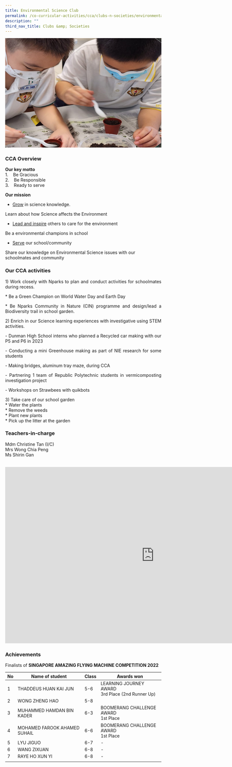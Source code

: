 ```yaml
---
title: Environmental Science Club
permalink: /co-curricular-activities/cca/clubs-n-societies/environmental-science-club/
description: ""
third_nav_title: Clubs &amp; Societies
---
```

![](/images/ESC8.png)

### CCA Overview

**Our key motto**<br>
1.&nbsp;&nbsp;&nbsp; Be Gracious<br>
2.&nbsp;&nbsp;&nbsp; Be Responsible<br>
3.&nbsp;&nbsp;&nbsp; Ready to serve<br>

<b>Our mission</b><br>
* <p style="text-align: justify;"><u>Grow</u> in science knowledge.<br>
Learn about how Science affects the Environment<br>
* </p><p style="text-align: justify;"><u>Lead and inspire</u> others to care for the environment<br>
Be a environmental champions in school<br>
* </p><p style="text-align: justify;"><u>Serve</u> our school/community<br>
Share our knowledge on Environmental Science issues with our schoolmates and community<br></p>

### Our CCA activities

<p style="text-align: justify;">1) Work closely with Nparks to plan and conduct activities for schoolmates during recess.<br>
           
</p><p style="text-align: justify;">* Be a Green Champion on World Water Day and Earth Day 
</p><p style="text-align: justify;">* Be Nparks Community in Nature (CIN) programme and design/lead a Biodiversity trail in school garden. <br>

</p><p style="text-align: justify;">2) Enrich in our Science learning experiences with investigative using STEM activities.<br>
</p><p style="text-align: justify;">- Dunman High School interns who planned a Recycled car making with our P5 and P6 in 2023<br>
</p><p style="text-align: justify;">-	Conducting a mini Greenhouse making as part of NIE research for some students<br>
</p><p style="text-align: justify;">- Making bridges, aluminum tray maze,  during CCA <br>
</p><p style="text-align: justify;">-	Partnering 1 team of Republic Polytechnic students in vermicomposting investigation project <br>
</p><p style="text-align: justify;">-	Workshops on Strawbees with quikbots<br> 

</p><p style="text-align: justify;">3) Take care of our school garden<br>
*	Water the plants<br>
*	Remove the weeds<br>
*	Plant new plants<br>
*	Pick up the litter at the garden<br></p>


### Teachers-in-charge
Mdm Christine Tan (I/C)<br>
Mrs Wong Chia Peng<br>
Ms Shirin Gan<br><br>

<iframe allowfullscreen="true" height="569" width="960" frameborder="0" src="https://docs.google.com/presentation/d/e/2PACX-1vTvYUShrwMOjh-5q-S_AqF4MI_aHFNqLkqyRPX13Xm7cNtWissTqc19EGibO76vecjgU4AMGdJ5PSqJ/embed?start=true&amp;loop=true&amp;delayms=3000"></iframe><p></p>
	
### Achievements
Finalists of <b>SINGAPORE AMAZING FLYING MACHINE COMPETITION 2022</b>

| No | Name of student | Class | Awards won |
|---|---|---|---|
| 1 | THADDEUS HUAN KAI JUN | 5-6 | LEARNING JOURNEY AWARD<br>3rd Place (2nd Runner Up)  |
| 2 | WONG ZHENG HAO | 5-8 |  |
| 3 | MUHAMMED HAMDAN BIN KADER | 6-3 | BOOMERANG CHALLENGE AWARD<br>1st Place |
| 4 | MOHAMED FAROOK AHAMED SUHAIL | 6-6 |BOOMERANG CHALLENGE AWARD<br>1st Place |
| 5 | LYU JIGUO | 6-7 | - |
| 6 | WANG ZIXUAN | 6-8 | - |
| 7 | RAYE HO XUN YI | 6-8 | - |
| | | |